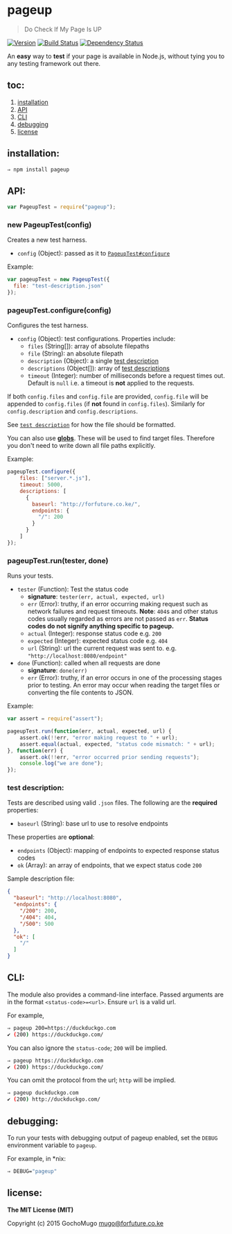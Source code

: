 
# pageup

> Do Check If My Page Is UP

[![Version](https://img.shields.io/npm/v/pageup.svg)](https://www.npmjs.com/package/pageup) [![Build Status](https://travis-ci.org/GochoMugo/pageup.svg?branch=master)](https://travis-ci.org/GochoMugo/pageup) [![Dependency Status](https://gemnasium.com/GochoMugo/pageup.svg)](https://gemnasium.com/GochoMugo/pageup)


An **easy** way to **test** if your page is available in Node.js, without tying you to any testing framework out there.


## toc:

1. [installation](#install)
1. [API](#api)
1. [CLI](#cli)
1. [debugging](#debugging)
1. [license](#license)


<a name="install"></a>
## installation:

```bash
⇒ npm install pageup
```


<a name="api"></a>
## API:

```js
var PageupTest = require("pageup");
```

### new PageupTest(config)

Creates a new test harness.

* `config` (Object): passed as it to [`PageupTest#configure`](#configure)

Example:

```js
var pageupTest = new PageupTest({
  file: "test-description.json"
});
```


<a name="configure"></a>
### pageupTest.configure(config)

Configures the test harness.

* `config` (Object): test configurations. Properties include:
    * `files` (String[]): array of absolute filepaths
    * `file` (String): an absolute filepath
    * `description` (Object): a single [test description](#description)
    * `descriptions` (Object[]): array of [test descriptions](#description)
    * `timeout` (Integer): number of milliseconds before a request times out. Default is `null` i.e. a timeout is **not** applied to the requests.

If both `config.files` and `config.file` are provided, `config.file` will be appended to `config.files` (if **not** found in `config.files`). Similarly for `config.description` and `config.descriptions`.

See [`test description`](#description) for how the file should be formatted.

You can also use **[globs](https://www.npmjs.com/package/glob)**. These will be used to find target files. Therefore you don't need to write down all file paths explicitly.

Example:

```js
pageupTest.configure({
    files: ["server.*.js"],
    timeout: 5000,
    descriptions: [
      {
        baseurl: "http://forfuture.co.ke/",
        endpoints: {
          "/": 200
        }
      }
    ]
});
```


### pageupTest.run(tester, done)

Runs your tests.

* `tester` (Function): Test the status code
    * **signature**: `tester(err, actual, expected, url)`
    * `err` (Error): truthy, if an error occurring making request such as network failures and request timeouts. **Note**: `404`s and other status codes usually regarded as errors are not passed as `err`. **Status codes do not signify anything specific to pageup.**
    * `actual` (Integer): response status code e.g. `200`
    * `expected` (Integer): expected status code e.g. `404`
    * `url` (String): url the current request was sent to. e.g. `"http://localhost:8080/endpoint"`
* `done` (Function): called when all requests are done
    * **signature**: `done(err)`
    * `err` (Error): truthy, if an error occurs in one of the processing stages prior to testing. An error may occur when reading the target files or converting the file contents to JSON.

Example:

```js
var assert = require("assert");

pageupTest.run(function(err, actual, expected, url) {
    assert.ok(!!err, "error making request to " + url);
    assert.equal(actual, expected, "status code mismatch: " + url);
}, function(err) {
    assert.ok(!!err, "error occurred prior sending requests");
    console.log("we are done");
});
```


<a name="description"></a>
### test description:

Tests are described using valid `.json` files. The following are the **required** properties:

* `baseurl` (String): base url to use to resolve endpoints

These properties are **optional**:

* `endpoints` (Object): mapping of endpoints to expected response status codes
* `ok` (Array): an array of endpoints, that we expect status code `200`

Sample description file:

```json
{
  "baseurl": "http://localhost:8080",
  "endpoints": {
    "/200": 200,
    "/404": 404,
    "/500": 500
  },
  "ok": [
    "/"
  ]
}
```


<a name="cli"></a>
## CLI:

The module also provides a command-line interface. Passed arguments are in the format `<status-code>=<url>`. Ensure `url` is a valid url.

For example,

```bash
⇒ pageup 200=https://duckduckgo.com
✔ (200) https://duckduckgo.com/
```

You can also ignore the `status-code`; `200` will be implied.

```bash
⇒ pageup https://duckduckgo.com
✔ (200) https://duckduckgo.com/
```

You can omit the protocol from the url; `http` will be implied.

```bash
⇒ pageup duckduckgo.com
✔ (200) http://duckduckgo.com/
```


<a name="debugging"></a>
## debugging:

To run your tests with debugging output of pageup enabled, set the `DEBUG` environment variable to `pageup`.

For example, in *nix:

```bash
⇒ DEBUG="pageup"
```


<a name="license"></a>
## license:

**The MIT License (MIT)**

Copyright (c) 2015 GochoMugo <mugo@forfuture.co.ke>
